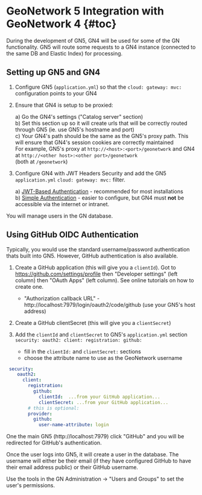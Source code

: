 # GeoNetwork 5 Integration with GeoNetwork 4 {#toc}

During the development of GN5, GN4 will be used for some of the GN functionality.  GN5 will route some
requests to a GN4 instance (connected to the same DB and Elastic Index) for processing.


## Setting up GN5 and GN4

1. Configure GN5 (`application.yml`) so that the `cloud: gateway: mvc:` configuration points to your GN4
2. Ensure that GN4 is setup to be proxied:

    a) Go the GN4's settings ("Catalog server" section) <br>
    b) Set this section up so it will create urls that will be correctly routed through GN5 (ie. use GN5's hostname and port)<br>
    c) Your GN4's path should be the same as the GN5's proxy path.  This will ensure that GN4's session cookies are correctly maintained<br>
       For example, GN5's proxy at `http://<host>:<port>/geonetwork` and GN4 at `http://<other host>:<other port>/geonetwork`<br>
       (both at `/geonetwork`)

3. Configure GN4 with JWT Headers Security and add the GN5 `application.yml` `cloud: gateway: mvc:` filter.

    a) [JWT-Based Authentication](auth-jwt.md) - recommended for most installations <br>
    b) [Simple Authentication](auth-json.md) - easier to configure, but GN4 must **not** be accessible via the internet or intranet.<br>
 

You will manage users in the GN database.

## Using GitHub OIDC Authentication

Typically, you would use the standard username/password authentication thats built into GN5.  However, GitHub authentication is also available.

1. Create a GitHub application (this will give you a `clientId`).  Got to https://github.com/settings/profile then "Developer settings" (left column) then "OAuth Apps" (left column).  See online tutorials on how to create one.
    * "Authorization callback URL" -  http://localhost:7979/login/oauth2/code/github (use your GN5's host address)
2. Create a GitHub clientSecret (this will give you a `clientSecret`)
3. Add the `clientId` and `clientSecret` to GN5's `application.yml` section `security: oauth2: client: registration: github:`

    * fill in the  `clientId:` and `clientSecret:` sections
    * choose the attribute name to use as the GeoNetwork username

```yml
 security:
    oauth2:
      client:
        registration:
          github:
            clientId:  ...from your GitHub application...
            clientSecret: ...from your GitHub application...
        # this is optional: 
        provider:
          github:
            user-name-attribute: login
```

One the main GN5 (http://localhost:7979) click "GitHub" and you will be redirected for GitHub's authentication.

Once the user logs into GN5, it will create a user in the database.  The username will either be their email (if they have configured GitHub to have their email address public) or their GitHub username.

Use the tools in the GN Administration -> "Users and Groups" to set the user's permissions.
   



